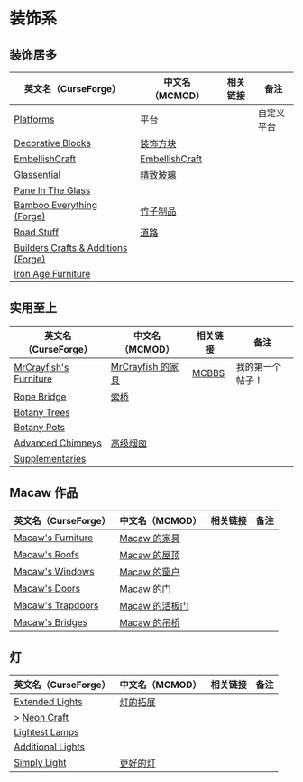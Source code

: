 # 装饰系

## 装饰居多

| 英文名（CurseForge）                                                                                 | 中文名（MCMOD）                                        | 相关链接 | 备注       |
| ---------------------------------------------------------------------------------------------------- | ------------------------------------------------------ | -------- | ---------- |
| [Platforms](https://www.curseforge.com/minecraft/mc-mods/platforms)                                  | 平台                                                   |          | 自定义平台 |
| [Decorative Blocks](https://www.curseforge.com/minecraft/mc-mods/decorative-blocks)                  | [装饰方块](https://www.mcmod.cn/class/2900.html)       |          |            |
| [EmbellishCraft](https://www.curseforge.com/minecraft/mc-mods/embellishcraft)                        | [EmbellishCraft](https://www.mcmod.cn/class/3001.html) |          |            |
| [Glassential](https://www.curseforge.com/minecraft/mc-mods/glassential)                              | [精致玻璃](https://www.mcmod.cn/class/1769.html)       |          |            |
| [Pane In The Glass](https://www.curseforge.com/minecraft/mc-mods/pane-in-the-glass)                  |                                                        |          |            |
| [Bamboo Everything (Forge)](https://www.curseforge.com/minecraft/mc-mods/bamboo-everything-forge)    | [竹子制品](https://www.mcmod.cn/class/1819.html)       |          |            |
| [Road Stuff](https://www.curseforge.com/minecraft/mc-mods/road-stuff)                                | [道路](https://www.mcmod.cn/class/1418.html)           |          |            |
| [Builders Crafts & Additions (Forge)](https://www.curseforge.com/minecraft/mc-mods/bountifulbaubles) |                                                        |          |            |
| [Iron Age Furniture](https://www.curseforge.com/minecraft/mc-mods/ironagefurniture)                  |                                                        |          |            |

## 实用至上

| 英文名（CurseForge）                                                                            | 中文名（MCMOD）                                          | 相关链接                                              | 备注             |
| ----------------------------------------------------------------------------------------------- | -------------------------------------------------------- | ----------------------------------------------------- | ---------------- |
| [MrCrayfish's Furniture](https://www.curseforge.com/minecraft/mc-mods/mrcrayfish-furniture-mod) | [MrCrayfish 的家具](https://www.mcmod.cn/class/263.html) | [MCBBS](https://www.mcbbs.net/thread-321693-1-1.html) | 我的第一个帖子！ |
| [Rope Bridge](https://www.curseforge.com/minecraft/mc-mods/rope-bridge)                         | [索桥](https://www.mcmod.cn/class/1609.html)             |                                                       |                  |
| [Botany Trees](https://www.curseforge.com/minecraft/mc-mods/botany-trees)                       |                                                          |                                                       |                  |
| [Botany Pots](https://www.curseforge.com/minecraft/mc-mods/botany-pots)                         |                                                          |                                                       |                  |
| [Advanced Chimneys](https://www.curseforge.com/minecraft/mc-mods/advanced-chimneys)             | [高级烟囱](https://www.mcmod.cn/class/1437.html)         |                                                       |                  |
| [Supplementaries](https://www.curseforge.com/minecraft/mc-mods/supplementaries)                 |                                                          |                                                       |                  |

## Macaw 作品

| 英文名（CurseForge）                                                               | 中文名（MCMOD）                                        | 相关链接 | 备注 |
| ---------------------------------------------------------------------------------- | ------------------------------------------------------ | -------- | ---- |
| [Macaw's Furniture](https://www.curseforge.com/minecraft/mc-mods/macaws-furniture) | [Macaw 的家具](https://www.mcmod.cn/class/2573.html)   |          |      |
| [Macaw's Roofs](https://www.curseforge.com/minecraft/mc-mods/macaws-roofs)         | [Macaw 的屋顶](https://www.mcmod.cn/class/2043.html)   |          |      |
| [Macaw's Windows](https://www.curseforge.com/minecraft/mc-mods/macaws-windows)     | [Macaw 的窗户](https://www.mcmod.cn/class/2565.html)   |          |      |
| [Macaw's Doors](https://www.curseforge.com/minecraft/mc-mods/macaws-doors)         | [Macaw 的门](https://www.mcmod.cn/class/2574.html)     |          |      |
| [Macaw's Trapdoors](https://www.curseforge.com/minecraft/mc-mods/macaws-trapdoors) | [Macaw 的活板门](https://www.mcmod.cn/class/2918.html) |          |      |
| [Macaw's Bridges](https://www.curseforge.com/minecraft/mc-mods/macaws-bridges)     | [Macaw 的吊桥](https://www.mcmod.cn/class/2040.html)   |          |      |

## 灯

| 英文名（CurseForge）                                                                | 中文名（MCMOD）                                  | 相关链接 | 备注 |
| ----------------------------------------------------------------------------------- | ------------------------------------------------ | -------- | ---- |
| [Extended Lights](https://www.curseforge.com/minecraft/mc-mods/extended-lights-mod) | [灯的拓展](https://www.mcmod.cn/class/2868.html) |          |      |
| > [Neon Craft](https://www.curseforge.com/minecraft/mc-mods/neon-craft-mod)         |                                                  |          |      |
| [Lightest Lamps](https://www.curseforge.com/minecraft/mc-mods/lightest-lamps)       |                                                  |          |      |
| [Additional Lights](https://www.curseforge.com/minecraft/mc-mods/additional-lights) |                                                  |          |      |
| [Simply Light](https://www.curseforge.com/minecraft/mc-mods/simply-light)           | [更好的灯](https://www.mcmod.cn/class/2318.html) |          |      |
